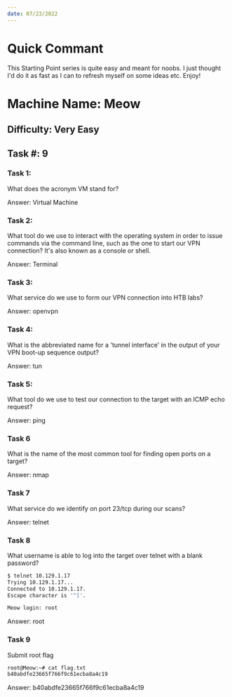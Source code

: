 ```yaml
---
date: 07/23/2022
---
```

# Quick Commant
This Starting Point series is quite easy and meant for noobs. I just thought I'd do it as fast as I can to refresh myself on some ideas etc. Enjoy!


# Machine Name: Meow

## Difficulty: Very Easy
## Task #: 9
### Task 1:
 What does the acronym VM stand for?

 Answer: Virtual Machine

### Task 2:
 What tool do we use to interact with the operating system in order to issue commands via the command line, such as the one to start our VPN connection? It's also known as a console or shell.

 Answer: Terminal

### Task 3:
 What service do we use to form our VPN connection into HTB labs?


 Answer: openvpn

### Task 4:
 What is the abbreviated name for a 'tunnel interface' in the output of your VPN boot-up sequence output?

 Answer: tun

### Task 5: 
 What tool do we use to test our connection to the target with an ICMP echo request?

 Answer: ping

### Task 6
 What is the name of the most common tool for finding open ports on a target?

 Answer: nmap

### Task 7 
 What service do we identify on port 23/tcp during our scans?

 Answer: telnet

### Task 8
 What username is able to log into the target over telnet with a blank password?

```bash
$ telnet 10.129.1.17                                                                                              
Trying 10.129.1.17...
Connected to 10.129.1.17.
Escape character is '^]'.

Meow login: root
```

 Answer: root

### Task 9
 Submit root flag
```bash
root@Meow:~# cat flag.txt 
b40abdfe23665f766f9c61ecba8a4c19
```

 Answer: b40abdfe23665f766f9c61ecba8a4c19


